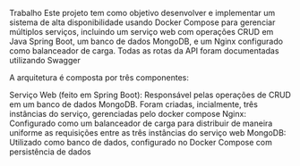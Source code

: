 Trabalho
Este projeto tem como objetivo desenvolver e implementar um sistema de alta disponibilidade usando Docker Compose para gerenciar múltiplos serviços, incluindo um serviço web com operações CRUD em Java Spring Boot, um banco de dados MongoDB, e um Nginx configurado como balanceador de carga. Todas as rotas da API foram documentadas utilizando Swagger


A arquitetura é composta por três componentes:

Serviço Web (feito em Spring Boot): Responsável pelas operações de CRUD em um banco de dados MongoDB. Foram criadas, incialmente, três instâncias do serviço, gerenciadas pelo docker compose
Nginx: Configurado como um balanceador de carga para distribuir de maneira uniforme as requisições entre as três instâncias do serviço web
MongoDB: Utilizado como banco de dados, configurado no Docker Compose com persistência de dados
